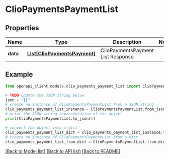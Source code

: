 # ClioPaymentsPaymentList


## Properties

Name | Type | Description | Notes
------------ | ------------- | ------------- | -------------
**data** | [**List[ClioPaymentsPayment]**](ClioPaymentsPayment.md) | ClioPaymentsPayment List Response | 

## Example

```python
from openapi_client.models.clio_payments_payment_list import ClioPaymentsPaymentList

# TODO update the JSON string below
json = "{}"
# create an instance of ClioPaymentsPaymentList from a JSON string
clio_payments_payment_list_instance = ClioPaymentsPaymentList.from_json(json)
# print the JSON string representation of the object
print(ClioPaymentsPaymentList.to_json())

# convert the object into a dict
clio_payments_payment_list_dict = clio_payments_payment_list_instance.to_dict()
# create an instance of ClioPaymentsPaymentList from a dict
clio_payments_payment_list_from_dict = ClioPaymentsPaymentList.from_dict(clio_payments_payment_list_dict)
```
[[Back to Model list]](../README.md#documentation-for-models) [[Back to API list]](../README.md#documentation-for-api-endpoints) [[Back to README]](../README.md)


